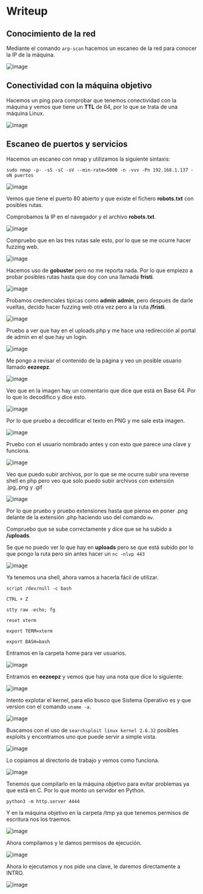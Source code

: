 # Writeup

## Conocimiento de la red

Mediante el comando `arp-scan` hacemos un escaneo de la red para conocer la IP de la máquina.

![image](https://github.com/Alv-fh/VulnHub_machines_writeups/assets/109484163/e8fa4348-9c34-49ef-b72c-222270aa546f)


## Conectividad con la máquina objetivo

Hacemos un ping para comprobar que tenemos conectividad con la máquina y vemos que tiene un **TTL** de 64, por lo que se trata de una máquina Linux.

![image](https://github.com/Alv-fh/VulnHub_machines_writeups/assets/109484163/5df92dd9-f7db-4ecd-b2c2-0ec97d9590d3)

## Escaneo de puertos y servicios

Hacemos un escaneo con nmap y utilizamos la siguiente sintaxis:

`sudo nmap -p- -sS -sC -sV --min-rate=5000 -n -vvv -Pn 192.168.1.137 -oN puertos`

![image](https://github.com/Alv-fh/VulnHub_machines_writeups/assets/109484163/37e5edae-571a-46aa-bdc9-5d6edbd2b0af)

Vemos que tiene el puerto 80 abierto y que existe el fichero **robots.txt** con posibles rutas.

Comprobamos la IP en el navegador y el archivo **robots.txt**.

![image](https://github.com/Alv-fh/VulnHub_machines_writeups/assets/109484163/0fd01645-ef64-4981-888f-9e2db52219a7)

Compruebo que en las tres rutas sale esto, por lo que se me ocurre hacer fuzzing web.

![image](https://github.com/Alv-fh/VulnHub_machines_writeups/assets/109484163/1239d99a-adfa-45f1-88bb-90a4feb4d34e)

Hacemos uso de **gobuster** pero no me reporta nada. Por lo que empiezo a probar posibles rutas hasta que doy con una llamada **fristi**.

![image](https://github.com/Alv-fh/VulnHub_machines_writeups/assets/109484163/ebac3e97-3d11-46ee-a398-4b423b102201)

Probamos credenciales típicas como **admin** **admin**, pero después de darle vueltas, decido hacer fuzzing web otra vez pero a la ruta **/fristi**.

![image](https://github.com/Alv-fh/VulnHub_machines_writeups/assets/109484163/d0975690-da6b-4046-a896-cedc59f2f660)

Pruebo a ver que hay en el uploads.php y me hace una redirección al portal de admin en el que hay un login.

![image](https://github.com/Alv-fh/VulnHub_machines_writeups/assets/109484163/86335577-3326-4a4b-a943-2854440374f6)

Me pongo a revisar el contenido de la página y veo un posible usuario llamado **eezeepz**.

![image](https://github.com/Alv-fh/VulnHub_machines_writeups/assets/109484163/5b9b0d15-0492-498b-9b64-596bd67dc701)

Veo que en la imagen hay un comentario que dice que está en Base 64. Por lo que lo decodifico y dice esto.

![image](https://github.com/Alv-fh/VulnHub_machines_writeups/assets/109484163/0a21fe2a-1afd-4ae9-8fd4-12538c5ec7e2)

Por lo que pruebo a decodificar el texto en PNG y me sale esta imagen.

![image](https://github.com/Alv-fh/VulnHub_machines_writeups/assets/109484163/7993f881-b0df-4235-b33d-c9956969d8a7)

Pruebo con el usuario nombrado antes y con esto que parece una clave y funciona.

![image](https://github.com/Alv-fh/VulnHub_machines_writeups/assets/109484163/7f327683-b9c6-4cfd-bf3b-f499e24853b7)

Veo que puedo subir archivos, por lo que se me ocurre subir una reverse shell en php pero veo que solo puedo subir archivos con extensión .jpg,.png y .gif

![image](https://github.com/Alv-fh/VulnHub_machines_writeups/assets/109484163/76dd492d-9c50-4cd1-aa04-2313906334b0)

Por lo que pruebo y pruebo extensiones hasta que pienso en poner .png delante de la extensión .php haciendo uso del comando `mv`.

Compruebo que se sube correctamente y dice que se ha subido a **/uploads**.

Se que no puedo ver lo que hay en **uploads** pero se que está subido por lo que pongo la ruta pero sin antes hacer un `nc -nlvp 443`

![image](https://github.com/Alv-fh/VulnHub_machines_writeups/assets/109484163/c085a55a-fc15-4e01-9cb0-5a907ec13f17)

Ya tenemos una shell, ahora vamos a hacerla fácil de utilizar.

`script /dev/null -c bash`

`CTRL + Z`

`stty raw -echo; fg`

`reset xterm`

`export TERM=xterm`

`export BASH=bash`

Entramos en la carpeta home para ver usuarios.

![image](https://github.com/Alv-fh/VulnHub_machines_writeups/assets/109484163/7124ef95-f8d6-464d-b03a-c081d3acc94b)

Entramos en **eezeepz** y vemos que hay una nota que dice lo siguiente:

![image](https://github.com/Alv-fh/VulnHub_machines_writeups/assets/109484163/ce580a10-7bcb-417b-b55e-9089e94c09d7)

Intento explotar el kernel, para ello busco que Sistema Operativo es y que version con el comando `uname -a`.

![image](https://github.com/Alv-fh/VulnHub_machines_writeups/assets/109484163/3e73ba69-57c8-4a12-8901-88baf4b76aaf)

Buscamos con el uso de `searchsploit linux kernel 2.6.32` posibles exploits y encontramos uno que puede servir a simple vista.

![image](https://github.com/Alv-fh/VulnHub_machines_writeups/assets/109484163/03db14f3-6c44-49ca-add8-202368210168)

Lo copiamos al directorio de trabajo y vemos como funciona.

![image](https://github.com/Alv-fh/VulnHub_machines_writeups/assets/109484163/e9fb7111-a481-4092-890f-77eee9e3a11d)

Tenemos que compilarlo en la máquina objetivo para evitar problemas ya que está en C. Por lo que monto un servidor en Python.

`python3 -m http.server 4444`

Y en la máquina objetivo en la carpeta /tmp ya que tenemos permisos de escritura nos los traemos.

![image](https://github.com/Alv-fh/VulnHub_machines_writeups/assets/109484163/80742f0c-0c6e-4f79-b67b-80f806623660)

Ahora compilamos y le damos permisos de ejecución.

![image](https://github.com/Alv-fh/VulnHub_machines_writeups/assets/109484163/cd2a5aef-27fe-4e72-abfc-e68caa8fa8f9)

Ahora lo ejecutamos y nos pide una clave, le daremos directamente a INTRO.

![image](https://github.com/Alv-fh/VulnHub_machines_writeups/assets/109484163/c51b16ea-c19c-4934-a564-7bb4fb1a566b)





